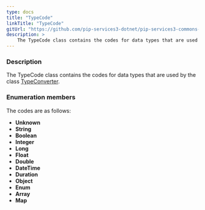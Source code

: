 ```yaml
---
type: docs
title: "TypeCode"
linkTitle: "TypeCode"
gitUrl: "https://github.com/pip-services3-dotnet/pip-services3-commons-dotnet"
description: > 
    The TypeCode class contains the codes for data types that are used by the class [TypeConverter](../type_converter).
---
```


### Description
 
The TypeCode class contains the codes for data types that are used by the class [TypeConverter](../type_converter). 

### Enumeration members

The codes are as follows:

- **Unknown**
- **String**
- **Boolean**
- **Integer**
- **Long**
- **Float**
- **Double**
- **DateTime**
- **Duration**
- **Object**
- **Enum**
- **Array**
- **Map**
